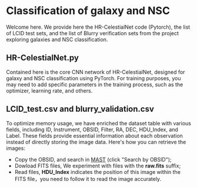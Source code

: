 # Classification of galaxy and NSC
Welcome here. We provide here the HR-CelestialNet code (Pytorch), the list of LCID test sets, and the list of Blurry verification sets from the project exploring galaxies and NSC classification.
## HR-CelestialNet.py
Contained here is the core CNN network of HR-CelestialNet, designed for galaxy and NSC classification using PyTorch. For training purposes, you may need to add specific parameters in the training process, such as the optimizer, learning rate, and others.
## LCID_test.csv and blurry_validation.csv
To optimize memory usage, we have enriched the dataset table with various fields, including ID, Instrument, OBSID, Filter, RA, DEC, HDU_Index, and Label. These fields provide essential information about each observation instead of directly storing the image data. Here's how you can retrieve the images:
- Copy the OBSID, and search in [MAST](https://mast.stsci.edu/portal/Mashup/Clients/Mast/Portal.html) (click "Search by OBSID");
- Dowload FITS files,  We experiment with files with the **raw.fits** suffix;
- Read files,  **HDU_Index** indicates the position of this image within the FITS file，you need to follow it to read the image accurately.
